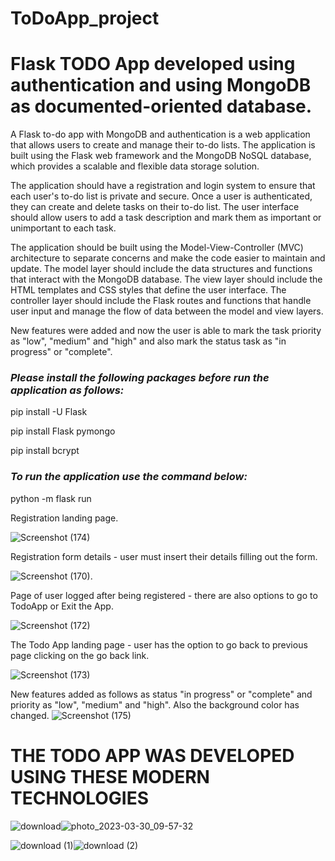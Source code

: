 # ToDoApp_project

<h1> Flask TODO App developed using authentication and using MongoDB as documented-oriented database. </h1>

A Flask to-do app with MongoDB and authentication is a web application that allows users to create and manage their to-do lists. The application is built using the Flask web framework and the MongoDB NoSQL database, which provides a scalable and flexible data storage solution.

The application should have a registration and login system to ensure that each user's to-do list is private and secure. Once a user is authenticated, they can create and delete tasks on their to-do list. The user interface should allow users to add a task description and mark them as important or unimportant to each task.

The application should be built using the Model-View-Controller (MVC) architecture to separate concerns and make the code easier to maintain and update. The model layer should include the data structures and functions that interact with the MongoDB database. The view layer should include the HTML templates and CSS styles that define the user interface. The controller layer should include the Flask routes and functions that handle user input and manage the flow of data between the model and view layers.

New features were added and now the user is able to mark the task priority as "low", "medium" and "high" and also mark the status task as "in progress" or "complete".

<i><h3>Please install the following packages before run the application as follows:</i></h3>

pip install -U Flask

pip install Flask pymongo

pip install bcrypt


<i><h3>To run the application use the command below:</i></h3>

python -m flask run

Registration landing page.

![Screenshot (174)](https://user-images.githubusercontent.com/90685473/230963541-cdd0fc72-42b2-4e45-a095-92a9e54205ce.png)

Registration form details - user must insert their details filling out the form.

![Screenshot (170)](https://user-images.githubusercontent.com/90685473/230963721-e135eddb-9412-4b16-8c29-66da78305296.png).

Page of user logged after being registered - there are also options to go to TodoApp or Exit the App.

![Screenshot (172)](https://user-images.githubusercontent.com/90685473/230963936-90264234-aed1-4c1d-9f0d-50cdd88874f8.png)

The Todo App landing page - user has the option to go back to previous page clicking on the go back link.

![Screenshot (173)](https://user-images.githubusercontent.com/90685473/230964320-a721a313-6aa9-48a2-87bd-cd236393445b.png)

New features added as follows as status "in progress" or "complete" and priority as "low", "medium" and "high". Also the background color has changed. 
![Screenshot (175)](https://user-images.githubusercontent.com/90685473/230999171-16de4752-a5a2-4184-82b1-f5f7ede2cad3.png)


<h1> THE TODO APP WAS DEVELOPED USING THESE MODERN TECHNOLOGIES</h1>


![download](https://user-images.githubusercontent.com/90685473/231031990-1992a4ae-fac8-4229-90ac-56ce4751f196.png)![photo_2023-03-30_09-57-32](https://user-images.githubusercontent.com/90685473/231032072-e6118d71-2a15-4ccd-9357-bad074f14a6d.jpg)

![download (1)](https://user-images.githubusercontent.com/90685473/231032134-5c9b19fa-8b3d-44d1-b4d7-1ac8b290dee2.png)![download (2)](https://user-images.githubusercontent.com/90685473/231032299-ea26c8ea-4a29-4f59-bbff-36c156f355c7.png)
